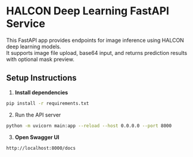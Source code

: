 # HALCON Deep Learning FastAPI Service

This FastAPI app provides endpoints for image inference using HALCON deep learning models.  
It supports image file upload, base64 input, and returns prediction results with optional mask preview.

## Setup Instructions

1. **Install dependencies**
```bash
pip install -r requirements.txt
```

2. Run the API server
```bash
python -m uvicorn main:app --reload --host 0.0.0.0 --port 8000
```

3. **Open Swagger UI**
```bash
http://localhost:8000/docs
```